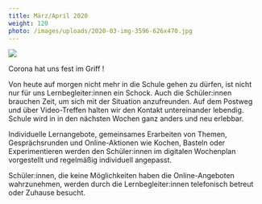 ```yaml
---
title: März/April 2020
weight: 120
photo: /images/uploads/2020-03-img-3596-626x470.jpg
---
```

![](/images/uploads/2020-03-img-3596-626x470.jpg)

Corona hat uns fest im Griff !

Von heute auf morgen nicht mehr in die Schule gehen zu dürfen, ist nicht nur für uns Lernbegleiter:innen ein Schock. Auch die Schüler:innen brauchen Zeit, um sich mit der Situation anzufreunden. Auf dem Postweg und über Video-Treffen halten wir den Kontakt untereinander lebendig. Schule wird in in den nächsten Wochen ganz anders und neu erlebbar.

Individuelle Lernangebote, gemeinsames Erarbeiten von Themen, Gesprächsrunden und Online-Aktionen wie Kochen, Basteln oder Experimentieren werden den Schüler:innen im digitalen Wochenplan vorgestellt und regelmäßig individuell angepasst.

Schüler:innen, die keine Möglichkeiten haben die Online-Angeboten wahrzunehmen, werden durch die Lernbegleiter:innen telefonisch betreut oder Zuhause besucht.